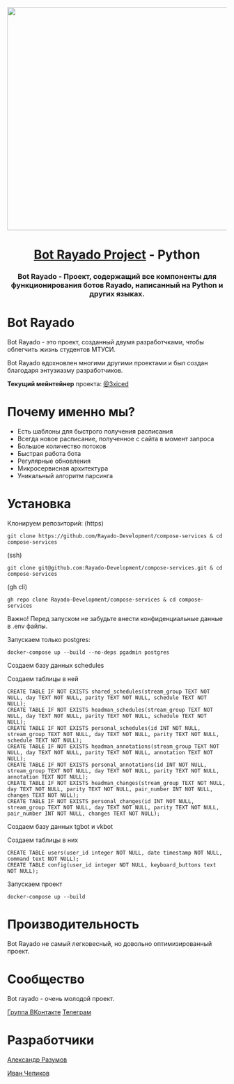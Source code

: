 <div align="center">
  <a href="https://github.com/3xiced/vkbot/">
    <img src="https://sun9-2.userapi.com/impf/rk2ygDyEHBqBLbBUPpWGRKfP4n-envluGtF3Vg/T5XaeQtts3E.jpg?size=1024x1024&quality=95&sign=f48c68a1368be545efd1e88ad36d4ca1&type=album" height="512">
  </a>
  <h1><a href="https://github.com/Rayado-Development">Bot Rayado Project</a> - Python</h1>
  <h3>Bot Rayado - Проект, содержащий все компоненты для функционирования ботов Rayado, написанный на Python и других языках.</h3>
</div>

# Bot Rayado

Bot Rayado - это проект, созданный двумя разработчками, чтобы облегчить жизнь студентов МТУСИ.

Bot Rayado вдохновлен многими другими проектами и был создан благодаря энтузиазму разработчиков.

**Текущий мейнтейнер** проекта: [@3xiced](https://github.com/3xiced)
# Почему именно мы?

- Есть шаблоны для быстрого получения расписания
- Всегда новое расписание, полученное с сайта в момент запроса
- Большое количество потоков
- Быстрая работа бота
- Регулярные обновления
- Микросервисная архитектура
- Уникальный алгоритм парсинга

# Установка
Клонируем репозиторий:
(https)
```
git clone https://github.com/Rayado-Development/compose-services & cd compose-services
```
(ssh)
```
git clone git@github.com:Rayado-Development/compose-services.git & cd compose-services
```
(gh cli)
```
gh repo clone Rayado-Development/compose-services & cd compose-services
```
Важно! Перед запуском не забудьте внести конфиденциальные данные в .env файлы.

Запускаем только postgres:
```
docker-compose up --build --no-deps pgadmin postgres
```

Создаем базу данных schedules

Создаем таблицы в ней
```
CREATE TABLE IF NOT EXISTS shared_schedules(stream_group TEXT NOT NULL, day TEXT NOT NULL, parity TEXT NOT NULL, schedule TEXT NOT NULL);
CREATE TABLE IF NOT EXISTS headman_schedules(stream_group TEXT NOT NULL, day TEXT NOT NULL, parity TEXT NOT NULL, schedule TEXT NOT NULL);
CREATE TABLE IF NOT EXISTS personal_schedules(id INT NOT NULL, stream_group TEXT NOT NULL, day TEXT NOT NULL, parity TEXT NOT NULL, schedule TEXT NOT NULL);
CREATE TABLE IF NOT EXISTS headman_annotations(stream_group TEXT NOT NULL, day TEXT NOT NULL, parity TEXT NOT NULL, annotation TEXT NOT NULL);
CREATE TABLE IF NOT EXISTS personal_annotations(id INT NOT NULL, stream_group TEXT NOT NULL, day TEXT NOT NULL, parity TEXT NOT NULL, annotation TEXT NOT NULL);
CREATE TABLE IF NOT EXISTS headman_changes(stream_group TEXT NOT NULL, day TEXT NOT NULL, parity TEXT NOT NULL, pair_number INT NOT NULL, changes TEXT NOT NULL);
CREATE TABLE IF NOT EXISTS personal_changes(id INT NOT NULL, stream_group TEXT NOT NULL, day TEXT NOT NULL, parity TEXT NOT NULL, pair_number INT NOT NULL, changes TEXT NOT NULL);
```

Создаем базу данных tgbot и vkbot

Создаем таблицы в них
```
CREATE TABLE users(user_id integer NOT NULL, date timestamp NOT NULL, command text NOT NULL);
CREATE TABLE config(user_id integer NOT NULL, keyboard_buttons text NOT NULL);
```

Запускаем проект
```
docker-compose up --build
```

# Производительность

Bot Rayado не самый легковесный, но довольно оптимизированный проект.

# Сообщество

Bot rayado - очень молодой проект.

[Группа ВКонтакте](https://vk.com/botrayado)
[Телеграм](t.me/rayadobot)

# Разработчики

[Александр Разумов](https://vk.com/lamabot2000)

[Иван Чепиков](https://vk.com/crymother)
